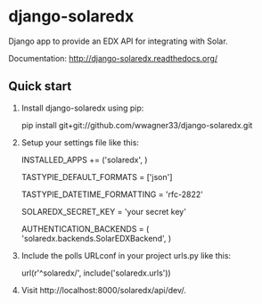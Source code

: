 django-solaredx
===============

Django app to provide an EDX API for integrating with Solar.

Documentation: http://django-solaredx.readthedocs.org/

Quick start
-----------

1. Install django-solaredx using pip:

    pip install git+git://github.com/wwagner33/django-solaredx.git

2. Setup your settings file like this:

    INSTALLED_APPS += ('solaredx', )

    TASTYPIE_DEFAULT_FORMATS = ['json']

    TASTYPIE_DATETIME_FORMATTING = 'rfc-2822'

    SOLAREDX_SECRET_KEY = 'your secret key'

    AUTHENTICATION_BACKENDS = (
        'solaredx.backends.SolarEDXBackend',
    )    

3. Include the polls URLconf in your project urls.py like this:

    url(r'^solaredx/', include('solaredx.urls'))

4. Visit http://localhost:8000/solaredx/api/dev/.